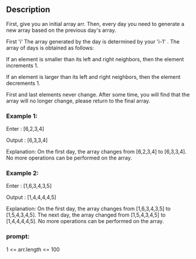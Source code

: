 ## Description 

First, give you an initial array arr. Then, every day you need to generate a new array based on the previous day's array.

First 'i' The array generated by the day is determined by your 'i-1' . The array of days is obtained as follows:

If an element is smaller than its left and right neighbors, then the element increments 1.

If an element is larger than its left and right neighbors, then the element decrements 1.

First and last elements never change.
After some time, you will find that the array will no longer change, please return to the final array.

 

### Example 1:

Enter : [6,2,3,4]

Output : [6,3,3,4]

Explanation:
 On the first day, the array changes from [6,2,3,4] to [6,3,3,4].
 No more operations can be performed on the array.

### Example 2:

Enter : [1,6,3,4,3,5]

Output : [1,4,4,4,4,5]

Explanation:
 On the first day, the array changes from [1,6,3,4,3,5] to [1,5,4,3,4,5].
 The next day, the array changed from [1,5,4,3,4,5] to [1,4,4,4,4,5].
 No more operations can be performed on the array.
 

### prompt:

1 <= arr.length <= 100
